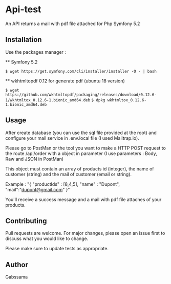 # Api-test
An API returns a mail with pdf file attached for Php Symfony 5.2

## Installation

Use the packages manager :

** Symfony 5.2

``$ wget https://get.symfony.com/cli/installer/installer -O - | bash``

** wkhtmltopdf 0.12 for generate pdf (ubuntu 18 version)

``$ wget https://github.com/wkhtmltopdf/packaging/releases/download/0.12.6-1/wkhtmltox_0.12.6-1.bionic_amd64.deb``
``$ dpkg wkhtmltox_0.12.6-1.bionic_amd64.deb``


## Usage

After create database (you can use the sql file provided at the root) and configure your mail service in .env.local file (I used Mailtrap.io).

Please go to PostMan or the tool you want to make a HTTP POST request to the route /api/order with a object in parameter (I use parameters : Body, Raw and JSON in PostMan)

This object must contain an array of products id (integer), the name of customer (string) and the mail of customer (email or string).

Example : "{
    "productIds" : [8,4,5],
    "name" : "Dupont",
    "mail":"dupont@gmail.com"
}"

You'll receive a success message and a mail with pdf file attaches of your products.
## Contributing
Pull requests are welcome. For major changes, please open an issue first to discuss what you would like to change.

Please make sure to update tests as appropriate.

## Author
Gabssama
